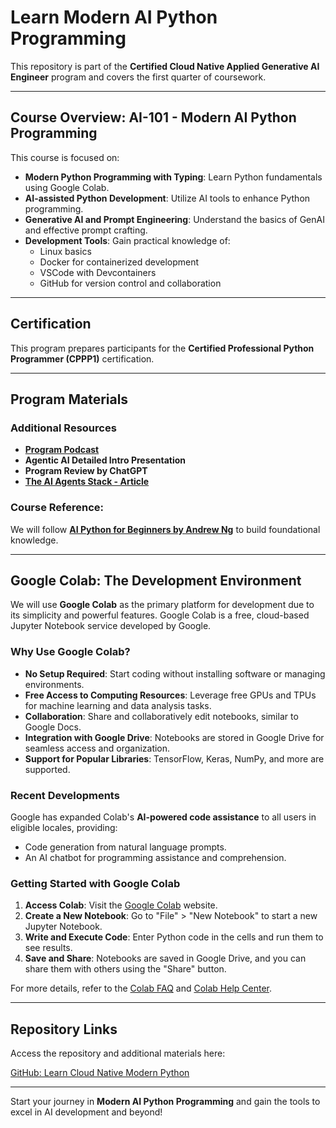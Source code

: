 # Learn Modern AI Python Programming

This repository is part of the **Certified Cloud Native Applied Generative AI Engineer** program and covers the first quarter of coursework.

---

## Course Overview: AI-101 - Modern AI Python Programming

This course is focused on:

- **Modern Python Programming with Typing**: Learn Python fundamentals using Google Colab.
- **AI-assisted Python Development**: Utilize AI tools to enhance Python programming.
- **Generative AI and Prompt Engineering**: Understand the basics of GenAI and effective prompt crafting.
- **Development Tools**: Gain practical knowledge of:
  - Linux basics
  - Docker for containerized development
  - VSCode with Devcontainers
  - GitHub for version control and collaboration

---

## Certification

This program prepares participants for the **Certified Professional Python Programmer (CPPP1)** certification.

---

## Program Materials

### Additional Resources

- **[Program Podcast](#)**
- **Agentic AI Detailed Intro Presentation**
- **Program Review by ChatGPT**
- **[The AI Agents Stack - Article](#)**

### Course Reference:

We will follow **[AI Python for Beginners by Andrew Ng](#)** to build foundational knowledge.

---

## Google Colab: The Development Environment

We will use **Google Colab** as the primary platform for development due to its simplicity and powerful features. Google Colab is a free, cloud-based Jupyter Notebook service developed by Google.

### Why Use Google Colab?

- **No Setup Required**: Start coding without installing software or managing environments.
- **Free Access to Computing Resources**: Leverage free GPUs and TPUs for machine learning and data analysis tasks.
- **Collaboration**: Share and collaboratively edit notebooks, similar to Google Docs.
- **Integration with Google Drive**: Notebooks are stored in Google Drive for seamless access and organization.
- **Support for Popular Libraries**: TensorFlow, Keras, NumPy, and more are supported.

### Recent Developments

Google has expanded Colab's **AI-powered code assistance** to all users in eligible locales, providing:

- Code generation from natural language prompts.
- An AI chatbot for programming assistance and comprehension.

### Getting Started with Google Colab

1. **Access Colab**: Visit the [Google Colab](https://colab.research.google.com) website.
2. **Create a New Notebook**: Go to "File" > "New Notebook" to start a new Jupyter Notebook.
3. **Write and Execute Code**: Enter Python code in the cells and run them to see results.
4. **Save and Share**: Notebooks are saved in Google Drive, and you can share them with others using the "Share" button.

For more details, refer to the [Colab FAQ](https://research.google.com/colaboratory/faq.html) and [Colab Help Center](https://support.google.com/colaboratory/).

---

## Repository Links

Access the repository and additional materials here:

[GitHub: Learn Cloud Native Modern Python](https://github.com/panaversity/learn-cloud-native-modern-python)

---

Start your journey in **Modern AI Python Programming** and gain the tools to excel in AI development and beyond!
